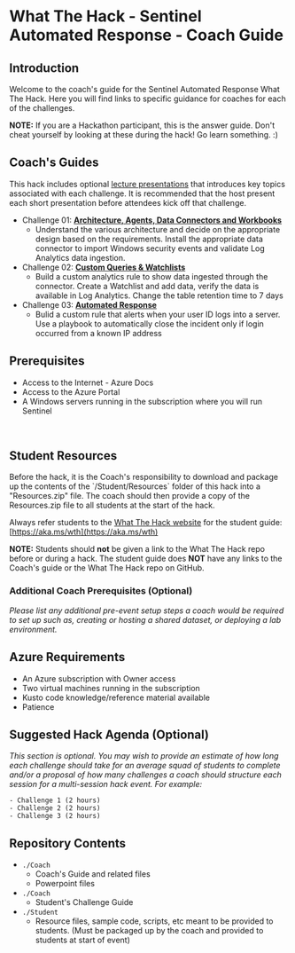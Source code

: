
<!-- REPLACE_ME (this section will be removed by the automation script) -->
# What The Hack - Sentinel Automated Response - Coach Guide
<!-- REPLACE_ME (this section will be removed by the automation script) -->

## Introduction

<!-- REPLACE_ME (this section will be removed by the automation script) -->
Welcome to the coach's guide for the Sentinel Automated Response What The Hack. Here you will find links to specific guidance for coaches for each of the challenges.
<!-- REPLACE_ME (this section will be removed by the automation script) -->

**NOTE:** If you are a Hackathon participant, this is the answer guide. Don't cheat yourself by looking at these during the hack! Go learn something. :)

## Coach's Guides

This hack includes optional [lecture presentations](../Coach/Resources) that introduces key topics associated with each challenge. It is recommended that the host present each short presentation before attendees kick off that challenge.</br>

<!-- REPLACE_ME (this section will be removed by the automation script) -->
- Challenge 01: **[Architecture, Agents, Data Connectors and Workbooks](Solution-01.md)**
   - Understand the various architecture and decide on the appropriate design based on the requirements. Install the appropriate data connector to import Windows security events and validate Log Analytics data ingestion.
- Challenge 02: **[Custom Queries & Watchlists](Solution-02.md)**
   -  Build a custom analytics rule to show data ingested through the connector. Create a Watchlist and add data, verify the data is available in Log Analytics.  Change the table retention time to 7 days
- Challenge 03: **[Automated Response](Solution-03.md)**
   -  Bulid a custom rule that alerts when your user ID logs into a server. Use a playbook to automatically close the incident only if login occurred from a known IP address
<!-- REPLACE_ME (this section will be removed by the automation script) -->


## Prerequisites

- Access to the Internet - Azure Docs
- Access to the Azure Portal 
- A Windows servers running in the subscription where you will run Sentinel

</br>

## Student Resources

Before the hack, it is the Coach's responsibility to download and package up the contents of the \`/Student/Resources\` folder of this hack into a "Resources.zip" file. The coach should then provide a copy of the Resources.zip file to all students at the start of the hack.

Always refer students to the [What The Hack website](https://aka.ms/wth) for the student guide: [https://aka.ms/wth](https://aka.ms/wth)

**NOTE:** Students should **not** be given a link to the What The Hack repo before or during a hack. The student guide does **NOT** have any links to the Coach's guide or the What The Hack repo on GitHub.  

### Additional Coach Prerequisites (Optional)

*Please list any additional pre-event setup steps a coach would be required to set up such as, creating or hosting a shared dataset, or deploying a lab environment.*

## Azure Requirements

- An Azure subscription with Owner access
- Two virtual machines running in the subscription
- Kusto code knowledge/reference material available
- Patience

## Suggested Hack Agenda (Optional)

*This section is optional. You may wish to provide an estimate of how long each challenge should take for an average squad of students to complete and/or a proposal of how many challenges a coach should structure each session for a multi-session hack event.  For example:*


	- Challenge 1 (2 hours)
	- Challenge 2 (2 hours)
	- Challenge 3 (2 hours)


## Repository Contents


- `./Coach`
  - Coach's Guide and related files
  - Powerpoint files
- `./Coach`
  - Student's Challenge Guide
- `./Student`
  - Resource files, sample code, scripts, etc meant to be provided to students. (Must be packaged up by the coach and provided to students at start of event)

